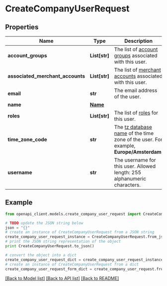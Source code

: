 # CreateCompanyUserRequest


## Properties
Name | Type | Description | Notes
------------ | ------------- | ------------- | -------------
**account_groups** | **List[str]** | The list of [account groups](https://docs.adyen.com/account/account-structure#account-groups) associated with this user. | [optional] 
**associated_merchant_accounts** | **List[str]** | The list of [merchant accounts](https://docs.adyen.com/account/account-structure#merchant-accounts) associated with this user. | [optional] 
**email** | **str** | The email address of the user. | 
**name** | [**Name**](Name.md) |  | 
**roles** | **List[str]** | The list of [roles](https://docs.adyen.com/account/user-roles) for this user. | [optional] 
**time_zone_code** | **str** | The [tz database name](https://en.wikipedia.org/wiki/List_of_tz_database_time_zones) of the time zone of the user. For example, **Europe/Amsterdam**. | [optional] 
**username** | **str** | The username for this user. Allowed length: 255 alphanumeric characters. | 

## Example

```python
from openapi_client.models.create_company_user_request import CreateCompanyUserRequest

# TODO update the JSON string below
json = "{}"
# create an instance of CreateCompanyUserRequest from a JSON string
create_company_user_request_instance = CreateCompanyUserRequest.from_json(json)
# print the JSON string representation of the object
print CreateCompanyUserRequest.to_json()

# convert the object into a dict
create_company_user_request_dict = create_company_user_request_instance.to_dict()
# create an instance of CreateCompanyUserRequest from a dict
create_company_user_request_form_dict = create_company_user_request.from_dict(create_company_user_request_dict)
```
[[Back to Model list]](../README.md#documentation-for-models) [[Back to API list]](../README.md#documentation-for-api-endpoints) [[Back to README]](../README.md)


